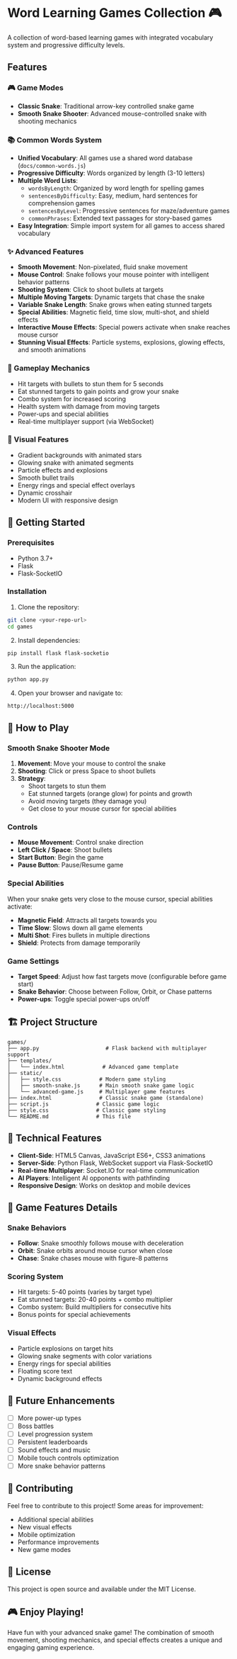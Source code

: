 # Word Learning Games Collection 🎮

A collection of word-based learning games with integrated vocabulary system and progressive difficulty levels.

## Features

### 🎮 Game Modes
- **Classic Snake**: Traditional arrow-key controlled snake game
- **Smooth Snake Shooter**: Advanced mouse-controlled snake with shooting mechanics

### 📚 Common Words System
- **Unified Vocabulary**: All games use a shared word database (`docs/common-words.js`)
- **Progressive Difficulty**: Words organized by length (3-10 letters)
- **Multiple Word Lists**: 
  - `wordsByLength`: Organized by word length for spelling games
  - `sentencesByDifficulty`: Easy, medium, hard sentences for comprehension games
  - `sentencesByLevel`: Progressive sentences for maze/adventure games
  - `commonPhrases`: Extended text passages for story-based games
- **Easy Integration**: Simple import system for all games to access shared vocabulary

### ✨ Advanced Features
- **Smooth Movement**: Non-pixelated, fluid snake movement
- **Mouse Control**: Snake follows your mouse pointer with intelligent behavior patterns
- **Shooting System**: Click to shoot bullets at targets
- **Multiple Moving Targets**: Dynamic targets that chase the snake
- **Variable Snake Length**: Snake grows when eating stunned targets
- **Special Abilities**: Magnetic field, time slow, multi-shot, and shield effects
- **Interactive Mouse Effects**: Special powers activate when snake reaches mouse cursor
- **Stunning Visual Effects**: Particle systems, explosions, glowing effects, and smooth animations

### 🎯 Gameplay Mechanics
- Hit targets with bullets to stun them for 5 seconds
- Eat stunned targets to gain points and grow your snake
- Combo system for increased scoring
- Health system with damage from moving targets
- Power-ups and special abilities
- Real-time multiplayer support (via WebSocket)

### 🎨 Visual Features
- Gradient backgrounds with animated stars
- Glowing snake with animated segments
- Particle effects and explosions
- Smooth bullet trails
- Energy rings and special effect overlays
- Dynamic crosshair
- Modern UI with responsive design

## 🚀 Getting Started

### Prerequisites
- Python 3.7+
- Flask
- Flask-SocketIO

### Installation

1. Clone the repository:
```bash
git clone <your-repo-url>
cd games
```

2. Install dependencies:
```bash
pip install flask flask-socketio
```

3. Run the application:
```bash
python app.py
```

4. Open your browser and navigate to:
```
http://localhost:5000
```

## 🎲 How to Play

### Smooth Snake Shooter Mode
1. **Movement**: Move your mouse to control the snake
2. **Shooting**: Click or press Space to shoot bullets
3. **Strategy**: 
   - Shoot targets to stun them
   - Eat stunned targets (orange glow) for points and growth
   - Avoid moving targets (they damage you)
   - Get close to your mouse cursor for special abilities

### Controls
- **Mouse Movement**: Control snake direction
- **Left Click / Space**: Shoot bullets
- **Start Button**: Begin the game
- **Pause Button**: Pause/Resume game

### Special Abilities
When your snake gets very close to the mouse cursor, special abilities activate:
- **Magnetic Field**: Attracts all targets towards you
- **Time Slow**: Slows down all game elements
- **Multi Shot**: Fires bullets in multiple directions
- **Shield**: Protects from damage temporarily

### Game Settings
- **Target Speed**: Adjust how fast targets move (configurable before game start)
- **Snake Behavior**: Choose between Follow, Orbit, or Chase patterns
- **Power-ups**: Toggle special power-ups on/off

## 🏗️ Project Structure

```
games/
├── app.py                     # Flask backend with multiplayer support
├── templates/
│   └── index.html            # Advanced game template
├── static/
│   ├── style.css            # Modern game styling
│   ├── smooth-snake.js      # Main smooth snake game logic
│   └── advanced-game.js     # Multiplayer game features
├── index.html               # Classic snake game (standalone)
├── script.js               # Classic game logic
├── style.css               # Classic game styling
└── README.md               # This file
```

## 🔧 Technical Features

- **Client-Side**: HTML5 Canvas, JavaScript ES6+, CSS3 animations
- **Server-Side**: Python Flask, WebSocket support via Flask-SocketIO
- **Real-time Multiplayer**: Socket.IO for real-time communication
- **AI Players**: Intelligent AI opponents with pathfinding
- **Responsive Design**: Works on desktop and mobile devices

## 🎯 Game Features Details

### Snake Behaviors
- **Follow**: Snake smoothly follows mouse with deceleration
- **Orbit**: Snake orbits around mouse cursor when close
- **Chase**: Snake chases mouse with figure-8 patterns

### Scoring System
- Hit targets: 5-40 points (varies by target type)
- Eat stunned targets: 20-40 points + combo multiplier
- Combo system: Build multipliers for consecutive hits
- Bonus points for special achievements

### Visual Effects
- Particle explosions on target hits
- Glowing snake segments with color variations
- Energy rings for special abilities
- Floating score text
- Dynamic background effects

## 🚀 Future Enhancements

- [ ] More power-up types
- [ ] Boss battles
- [ ] Level progression system
- [ ] Persistent leaderboards
- [ ] Sound effects and music
- [ ] Mobile touch controls optimization
- [ ] More snake behavior patterns

## 🤝 Contributing

Feel free to contribute to this project! Some areas for improvement:
- Additional special abilities
- New visual effects
- Mobile optimization
- Performance improvements
- New game modes

## 📄 License

This project is open source and available under the MIT License.

## 🎮 Enjoy Playing!

Have fun with your advanced snake game! The combination of smooth movement, shooting mechanics, and special effects creates a unique and engaging gaming experience.
